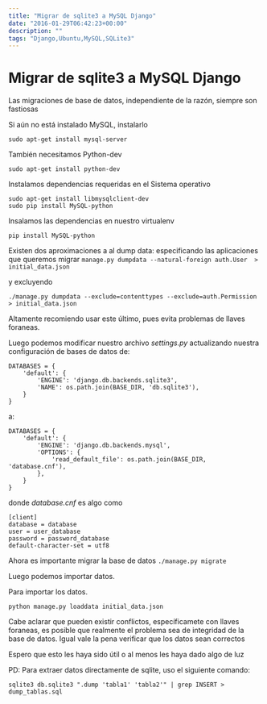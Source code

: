 ```yaml
---
title: "Migrar de sqlite3 a MySQL Django"
date: "2016-01-29T06:42:23+00:00"
description: ""
tags: "Django,Ubuntu,MySQL,SQLite3"
---
```

# Migrar de sqlite3 a MySQL Django

Las migraciones de base de datos, independiente de la razón, siempre son fastiosas

Si aún no está instalado MySQL, instalarlo 

```
sudo apt-get install mysql-server

```

También necesitamos Python-dev

```
sudo apt-get install python-dev

```

Instalamos dependencias requeridas en el Sistema operativo
```
sudo apt-get install libmysqlclient-dev
sudo pip install MySQL-python
```

Insalamos las dependencias en nuestro virtualenv

`pip install MySQL-python`

Existen dos aproximaciones a al dump data: especificando las aplicaciones que queremos migrar
`manage.py dumpdata --natural-foreign auth.User  > initial_data.json
`

y excluyendo

`./manage.py dumpdata --exclude=contenttypes --exclude=auth.Permission > initial_data.json`

Altamente recomiendo usar este último, pues evita problemas de llaves foraneas.

Luego podemos modificar nuestro archivo *settings.py* actualizando nuestra configuración de bases de datos
de:
```
DATABASES = {
    'default': {
        'ENGINE': 'django.db.backends.sqlite3',
        'NAME': os.path.join(BASE_DIR, 'db.sqlite3'),
    }
}
```
a:
```
DATABASES = {
    'default': {
        'ENGINE': 'django.db.backends.mysql',
        'OPTIONS': {
            'read_default_file': os.path.join(BASE_DIR,  'database.cnf'),
        },
    }
}
```

donde *database.cnf* es algo como
```
[client]
database = database
user = user_database
password = password_database
default-character-set = utf8
```

Ahora es importante migrar la base de datos
`./manage.py migrate `

Luego podemos importar datos.

Para importar los datos.

`python manage.py loaddata initial_data.json ` 

Cabe aclarar que pueden existir conflictos, específicamete con llaves foraneas, es posible que realmente el problema sea de integridad de la base de datos. Igual vale la pena verificar que los datos sean correctos

Espero que esto les haya sido útil o al menos les haya dado algo de luz

PD: Para extraer datos directamente de sqlite, uso el siguiente comando:

`sqlite3 db.sqlite3 ".dump 'tabla1' 'tabla2'" | grep INSERT > dump_tablas.sql`

